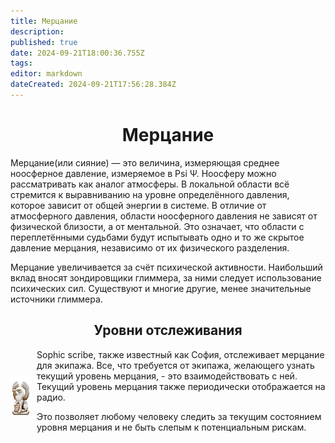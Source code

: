 ```yaml
---
title: Мерцание
description: 
published: true
date: 2024-09-21T18:00:36.755Z
tags: 
editor: markdown
dateCreated: 2024-09-21T17:56:28.384Z
---
```


# <center>Мерцание</center>

Мерцание(или сияние) — это величина, измеряющая среднее ноосферное давление, измеряемое в Psi Ψ. Ноосферу можно рассматривать как аналог атмосферы. В локальной области всё стремится к выравниванию на уровне определённого давления, которое зависит от общей энергии в системе. В отличие от атмосферного давления, области ноосферного давления не зависят от физической близости, а от ментальной. Это означает, что области с переплетёнными судьбами будут испытывать одно и то же скрытое давление мерцания, независимо от их физического разделения.

Мерцание увеличивается за счёт психической активности. Наибольший вклад вносят зондировщики глиммера, за ними следует использование психических сил. Существуют и многие другие, менее значительные источники глиммера.

## <center>Уровни отслеживания</center>

<div style="display: flex; align-items: center;">
  <img class="img1"src="/guides/sophicgrammateus.png" alt="Sophic scribe" style="margin-right: 10px;">
  <div>
Sophic scribe, также известный как София, отслеживает мерцание для экипажа. Все, что требуется от экипажа, желающего узнать текущий уровень мерцания, - это взаимодействовать с ней.
Текущий уровень мерцания также периодически отображается на радио.

Это позволяет любому человеку следить за текущим состоянием уровня мерцания и не быть слепым к потенциальным рискам.
  </div>
</div>